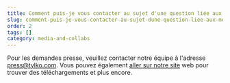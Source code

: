 ```yaml
---
title: Comment puis-je vous contacter au sujet d'une question liée aux médias ou à la presse ?
slug: comment-puis-je-vous-contacter-au-sujet-dune-question-liee-aux-medias-ou-a-la-presse
order: 2
tags: []
category: media-and-collabs
---
```


Pour les demandes presse, veuillez contacter notre équipe à l'adresse press@tylko.com. Vous pouvez également [aller sur notre site](https://tylko.com/fr/press/) web pour trouver des téléchargements et plus encore.
